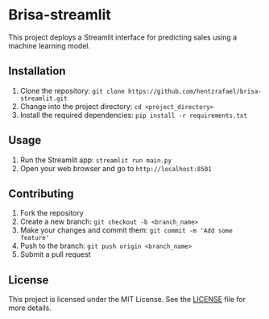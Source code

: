 # Brisa-streamlit

This project deploys a Streamlit interface for predicting sales using a machine learning model.

## Installation

1. Clone the repository: `git clone https://github.com/hentzrafael/brisa-streamlit.git`
2. Change into the project directory: `cd <project_directory>`
3. Install the required dependencies: `pip install -r requirements.txt`

## Usage

1. Run the Streamlit app: `streamlit run main.py`
2. Open your web browser and go to `http://localhost:8501`

## Contributing

1. Fork the repository
2. Create a new branch: `git checkout -b <branch_name>`
3. Make your changes and commit them: `git commit -m 'Add some feature'`
4. Push to the branch: `git push origin <branch_name>`
5. Submit a pull request

## License

This project is licensed under the MIT License. See the [LICENSE](LICENSE) file for more details.